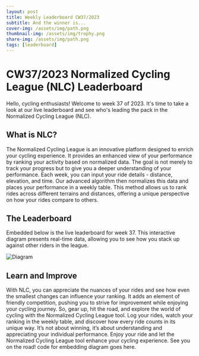 ```yaml
---
layout: post
title: Weekly Leaderboard CW37/2023
subtitle: And the winner is...
cover-img: /assets/img/path.png
thumbnail-img: /assets/img/trophy.png
share-img: /assets/img/path.png
tags: [leaderboard]
---
```

# CW37/2023 Normalized Cycling League (NLC) Leaderboard

Hello, cycling enthusiasts! Welcome to week 37 of 2023. It's time to take a look at our live leaderboard and see who's leading the pack in the Normalized Cycling League (NLC). 

## What is NLC?

The Normalized Cycling League is an innovative platform designed to enrich your cycling experience. It provides an enhanced view of your performance by ranking your activity based on normalized data. The goal is not merely to track your progress but to give you a deeper understanding of your performance.
Each week, you can input your ride details - distance, elevation, and time. Our advanced algorithm then normalizes this data and places your performance in a weekly table. This method allows us to rank rides across different terrains and distances, offering a unique perspective on how your rides compare to others.

## The Leaderboard

Embedded below is the live leaderboard for week 37. This interactive diagram presents real-time data, allowing you to see how you stack up against other riders in the league.

![Diagram](https://docs.google.com/spreadsheets/d/e/2PACX-1vSJAkc_IEX3gGWW5n11eII52MLgt59waoR7HDFAmNVJzGhQ25fx_efC2YE-r5E5kkR5omroKgvgjUNc/pubchart?oid=356550351&amp;format=image)

## Learn and Improve
With NLC, you can appreciate the nuances of your rides and see how even the smallest changes can influence your ranking. It adds an element of friendly competition, pushing you to strive for improvement while enjoying your cycling journey.
So, gear up, hit the road, and explore the world of cycling with the Normalized Cycling League tool. Log your rides, watch your ranking in the weekly table, and discover how every ride counts in its unique way. It’s not about winning, it’s about understanding and appreciating your individual performance.
Enjoy your ride and let the Normalized Cycling League tool enhance your cycling experience. See you on the road! code for embedding diagram goes here.

